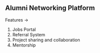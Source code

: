 ## Alumni Networking Platform

Features ->
1. Jobs Portal
2. Referral System
3. Project sharing and collaboration
4. Mentorship